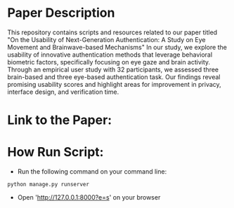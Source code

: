 # Paper Description
This repository contains scripts and resources related to our paper titled "On the Usability of Next-Generation Authentication: A Study on Eye Movement and Brainwave-based Mechanisms" In our study, we explore the usability of innovative authentication methods that leverage behavioral biometric factors, specifically focusing on eye gaze and brain activity. Through an empirical user study with 32 participants, we assessed three brain-based and three eye-based authentication task. Our findings reveal promising usability scores and highlight areas for improvement in privacy, interface design, and verification time. 

# Link to the Paper:




# How Run Script:
- Run the following command on your command line: 
```
python manage.py runserver
```
- Open 'http://127.0.0.1:8000?e=s' on your browser
